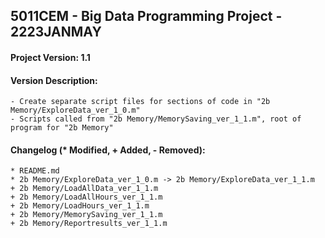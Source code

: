 <h2>
  5011CEM - Big Data Programming Project - 2223JANMAY
</h2>
<h4>Project Version: 1.1</h4>
<h4>Version Description: </h4>

```
- Create separate script files for sections of code in "2b Memory/ExploreData_ver_1_0.m"
- Scripts called from "2b Memory/MemorySaving_ver_1_1.m", root of program for "2b Memory"
```
<h4>Changelog (* Modified, + Added, - Removed): </h4>

```
* README.md
* 2b Memory/ExploreData_ver_1_0.m -> 2b Memory/ExploreData_ver_1_1.m
+ 2b Memory/LoadAllData_ver_1_1.m
+ 2b Memory/LoadAllHours_ver_1_1.m
+ 2b Memory/LoadHours_ver_1_1.m
+ 2b Memory/MemorySaving_ver_1_1.m
+ 2b Memory/Reportresults_ver_1_1.m
```